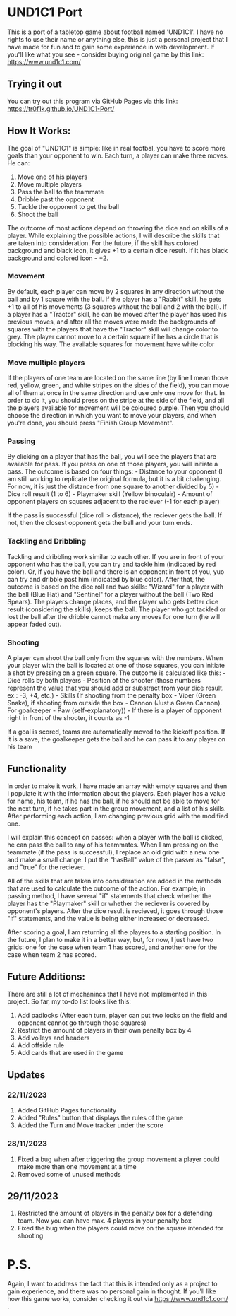 # UND1C1 Port

This is a port of a tabletop game about football named 'UND1C1'. I have no rights to use their name or anything else, this is just a personal project that I have made for fun and to gain some experience in web development. If you'll like what you see - consider buying original game by this link: https://www.und1c1.com/

## Trying it out
You can try out this program via GitHub Pages via this link: https://tr0f1k.github.io/UND1C1-Port/

## How It Works:

The goal of "UND1C1" is simple: like in real footbal, you have to score more goals than your opponent to win. Each turn, a player can make three moves. He can:

1) Move one of his players
2) Move multiple players
3) Pass the ball to the teammate
4) Dribble past the opponent
5) Tackle the opponent to get the ball
6) Shoot the ball

The outcome of most actions depend on throwing the dice and on skills of a player. While explaining the possible actions, I will describe the skills that are taken into consideration. For the future, if the skill has colored background and black icon, it gives +1 to a certain dice result. If it has black background and colored icon - +2.

### Movement

By default, each player can move by 2 squares in any direction without the ball and by 1 square with the ball. If the player has a "Rabbit" skill, he gets +1 to all of his movements (3 squares without the ball and 2 with the ball). If a player has a "Tractor" skill, he can be moved after the player has used his previous moves, and after all the moves were made the backgrounds of squares with the players that have the "Tractor" skill will change color to grey. The player cannot move to a certain square if he has a circle that is blocking his way. The available squares for movement have white color

### Move multiple players

If the players of one team are located on the same line (by line I mean those red, yellow, green, and white stripes on the sides of the field), you can move all of them at once in the same direction and use only one move for that. In order to do it, you should press on the stripe at the side of the field, and all the players available for movement will be coloured purple. Then you should choose the direction in which you want to move your players, and when you're done, you should press "Finish Group Movement".

### Passing

By clicking on a player that has the ball, you will see the players that are available for pass. If you press on one of those players, you will initiate a pass. The outcome is based on four things:
    - Distance to your opponent (I am still working to replicate the original formula, but it is a bit challenging. For now, it is just the distance from one square to another divided by 5)
    - Dice roll result (1 to 6)
    - Playmaker skill (Yellow binoculair)
    - Amount of opponent players on squares adjacent to the reciever (-1 for each player)

If the pass is successful (dice roll > distance), the reciever gets the ball. If not, then the closest opponent gets the ball and your turn ends.

### Tackling and Dribbling

Tackling and dribbling work similar to each other. If you are in front of your opponent who has the ball, you can try and tackle him (indicated by red color). Or, if you have the ball and there is an opponent in front of you, yuo can try and dribble past him (indicated by blue color). After that, the outcome is based on the dice roll and two skills: "Wizard" for a player with the ball (Blue Hat) and "Sentinel" for a player without the ball (Two Red Spears). The players change places, and the player who gets better dice result (considering the skills), keeps the ball. The player who got tackled or lost the ball after the dribble cannot make any moves for one turn (he will appear faded out). 

### Shooting

A player can shoot the ball only from the squares with the numbers. When your player with the ball is located at one of those squares, you can initiate a shot by pressing on a green square. The outcome is calculated like this:
    - Dice rolls by both players
    - Position of the shooter (those numbers represent the value that you should add or substract from your dice result. ex.: -3, +4, etc.)
    - Skills (If shooting from the penalty box - Viper (Green Snake), if shooting from outside the box - Cannon (Just a Green Cannon). For goalkeeper - Paw  (self-explanatory))
    - If there is a player of opponent right in front of the shooter, it counts as -1

If a goal is scored, teams are automatically moved to the kickoff position. If it is a save, the goalkeeper gets the ball and he can pass it to any player on his team

## Functionality

In order to make it work, I have made an array with empty squares and then I populate it with the information about the players. Each player has a value for name, his team, if he has the ball, if he should not be able to move for the next turn, if he takes part in the group movement, and a list of his skills. After performing each action, I am changing previous grid with the modified one. 

I will explain this concept on passes: when a player with the ball is clicked, he can pass the ball to any of his teammates. When I am pressing on the teammate (if the pass is successful), I replace an old grid with a new one and make a small change. I put the "hasBall" value of the passer as "false", and "true" for the reciever.

All of the skills that are taken into consideration are added in the methods that are used to calculate the outcome of the action. For example, in passing method, I have several "if" statements that check whether the player has the "Playmaker" skill or whether the reciever is covered by opponent's players. After the dice result is recieved, it goes through those "if" statements, and the value is being either increased or decreased.

After scoring a goal, I am returning all the players to a starting position. In the future, I plan to make it in a better way, but, for now, I just have two grids: one for the case when team 1 has scored, and another one for the case when team 2 has scored.

## Future Additions:

There are still a lot of mechanincs that I have not implemented in this project. So far, my to-do list looks like this:

1) Add padlocks (After each turn, player can put two locks on the field and opponent cannot go through those squares)
2) Restrict the amount of players in their own penalty box by 4
3) Add volleys and headers
4) Add offside rule
5) Add cards that are used in the game

## Updates

### 22/11/2023

1) Added GitHub Pages functionality
2) Added "Rules" button that displays the rules of the game
3) Added the Turn and Move tracker under the score

### 28/11/2023

1) Fixed a bug when after triggering the group movement a player could make more than one movement at a time
2) Removed some of unused methods

## 29/11/2023

1) Restricted the amount of players in the penalty box for a defending team. Now you can have max. 4 players in your penalty box
2) Fixed the bug when the players could move on the square intended for shooting

# P.S.

Again, I want to address the fact that this is intended only as a project to gain experience, and there was no personal gain in thought. If you'll like how this game works, consider checking it out via https://www.und1c1.com/ .